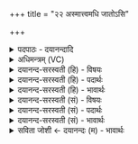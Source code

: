 +++
title = "२२ अस्मात्त्वमधि जातोऽसि"

+++
<details><summary>पदपाठः - दयानन्दादि</summary>

अ॒स्मात्। त्वम्। अधि॑। जा॒तः। अ॒सि॒। त्वत्। अ॒यम्। जा॒य॒ता॒म्। पुन॒रिति॒ पुनः॑। अ॒सौ। स्वर्गायेति॑ स्वः॒ऽगाय॑। लो॒काय॑। स्वाहा॑। २२।
</details>

<details><summary>अधिमन्त्रम् (VC)</summary>

- सविता देवता
- आदित्या देवा वा ऋषयः
- स्वराड्गायत्री
- षड्जः
</details>

<details><summary>दयानन्द-सरस्वती (हि) - विषयः</summary>

फिर मनुष्यों को क्या करना चाहिये, इस विषय को अगले मन्त्र में कहा है ॥
</details>

<details><summary>दयानन्द-सरस्वती (हि) - पदार्थः</summary>

पदार्थान्वयभाषाः -  हे विद्वान् पुरुष (त्वम्) आप (अस्मात्) इस लोक से अर्थात् वर्त्तमान मनुष्यों से (अधि) सर्वोपरि (जातः) प्रसिद्ध विराजमान (असि) हैं, इससे (अयम्) यह पुत्र (त्वत्) आपसे (पुनः) पीछे (असौ) विशेष नामवाला (स्वाहा) सत्य क्रिया से (लोकाय) देखने योग्य (स्वर्गाय) विशेष सुख भोगने के लिये (जायताम्) प्रकट समर्थ होवे ॥२२ ॥
</details>

<details><summary>दयानन्द-सरस्वती (हि) - भावार्थः</summary>

भावार्थभाषाः -  हे मनुष्यो ! तुम लोगों को चाहिये कि इस जगत् में मनुष्यों का शरीर धारण कर विद्या, उत्तम शिक्षा, अच्छा स्वभाव, धर्म, योगाभ्यास और विज्ञान का सम्यक् ग्रहण करके मुक्ति सुख के लिये प्रयत्न करो और यही मनुष्यजन्म की सफलता है, ऐसा जानो ॥२२ ॥ इस अध्याय में व्यवहार, जीव की गति, जन्म, मरण, सत्य, आशीर्वाद, अग्नि और सत्य इच्छा आदि का व्याख्यान होने से इस अध्याय में कहे अर्थ की पूर्व अध्याय में कहे अर्थ के साथ संगति जाननी चाहिये ॥ इति श्रीमत्परमहंसपरिव्राजकाचार्याणां श्रीमन्महाविदुषां विरजानन्दसरस्वतीस्वामिनां शिष्येण श्रीमत्परमहंसपरिव्राजकाचार्येण श्रीमद्दयानन्दसरस्वतीस्वामिना विरचिते संस्कृतार्य्यभाषाभ्यां समन्विते सुप्रमाणयुक्ते यजुर्वेदभाष्ये पञ्चत्रिंशोऽध्यायोऽलमगमत् ॥३५॥
</details>

<details><summary>दयानन्द-सरस्वती (सं) - विषयः</summary>

पुनर्मनुष्यैः किं कर्त्तव्यमित्याह ॥
</details>

<details><summary>दयानन्द-सरस्वती (सं) - पदार्थः</summary>

पदार्थान्वयभाषाः -  हे विद्वन् ! यतस्त्वमस्माल्लोकादधिजातोऽसि, तस्मादयं त्वत्पुनरसौ स्वाहा स्वर्गाय लोकाय जायताम् ॥२२ ॥
</details>

<details><summary>दयानन्द-सरस्वती (सं) - भावार्थः</summary>

भावार्थभाषाः -  हे मनुष्याः ! युष्माभिरिह मनुष्यशरीरं धृत्वा विद्यासुशिक्षासुशीलधर्मयोगविज्ञानानि सङ्गृह्य मुक्तिसुखाय प्रयतितव्यमिदमेव मनुष्यजन्मसाफल्यं वेद्यमिति ॥२२ ॥ अस्मिन्नध्याये व्यवहारजीवगतिजन्ममृत्युसत्याऽऽशीरग्निसत्येच्छानां व्याख्यानादेतदध्यायोक्तार्थस्य पूर्वाध्यायोक्तार्थेन सह सङ्गतिरस्तीति वेद्यम् ॥
</details>

<details><summary>सविता जोशी ← दयानन्दः (म) - भावार्थः</summary>

भावार्थभाषाः -  हे माणसांनो ! या जगात मानव शरीर धारण करून विद्या, उत्तम शिक्षण, चांगला स्वभाव, धर्म, योगाभ्यास, विज्ञानाचे ग्रहण करून मुक्ती सुखासाठी प्रयत्न करा. तीच मनुष्य जन्माची सार्थकता आहे, हे जाणा.
</details>